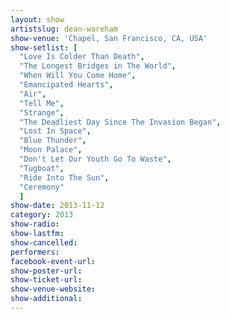 ```yaml
---
layout: show
artistslug: dean-wareham
show-venue: 'Chapel, San Francisco, CA, USA'
show-setlist: [
  "Love Is Colder Than Death",
  "The Longest Bridges in The World",
  "When Will You Come Home",
  "Emancipated Hearts",
  "Air",
  "Tell Me",
  "Strange",
  "The Deadliest Day Since The Invasion Began",
  "Lost In Space",
  "Blue Thunder",
  "Moon Palace",
  "Don't Let Our Youth Go To Waste",
  "Tugboat",
  "Ride Into The Sun",
  "Ceremony"
  ]
show-date: 2013-11-12
category: 2013
show-radio: 
show-lastfm: 
show-cancelled: 
performers: 
facebook-event-url: 
show-poster-url: 
show-ticket-url: 
show-venue-website: 
show-additional: 
---
```


